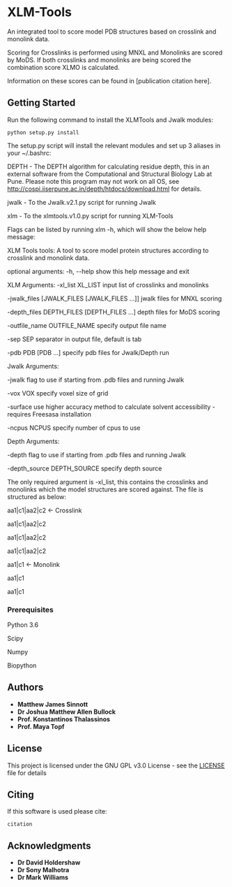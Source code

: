 # XLM-Tools

An integrated tool to score model PDB structures based on crosslink and monolink data.

Scoring for Crosslinks is performed using MNXL and Monolinks are scored by MoDS. If both crosslinks and monolinks are being scored the combination score XLMO is calculated.

Information on these scores can be found in [publication citation here].

## Getting Started

Run the following command to install the XLMTools and Jwalk modules:

```
python setup.py install
```

The setup.py script will install the relevant modules and set up 3 aliases in your ~/.bashrc:

DEPTH - The DEPTH algorithm for calculating residue depth, this in an external software from the Computational and Structural Biology Lab at Pune. Please note this program may not work on all OS, see http://cospi.iiserpune.ac.in/depth/htdocs/download.html for details.

jwalk - To the Jwalk.v2.1.py script for running Jwalk

xlm - To the xlmtools.v1.0.py script for running XLM-Tools




Flags can be listed by running xlm -h, which will show the below help message:

XLM Tools tools: A tool to score model protein structures according to
crosslink and monolink data.

optional arguments:
  -h, --help            show this help message and exit

XLM Arguments:
  -xl_list XL_LIST      input list of crosslinks and monolinks

  -jwalk_files [JWALK_FILES [JWALK_FILES ...]]
                        jwalk files for MNXL scoring

  -depth_files DEPTH_FILES [DEPTH_FILES ...]
                        depth files for MoDS scoring

  -outfile_name OUTFILE_NAME
                        specify output file name

  -sep SEP              separator in output file, default is tab

  -pdb PDB [PDB ...]    specify pdb files for Jwalk/Depth run

Jwalk Arguments:

  -jwalk                flag to use if starting from .pdb files and running
                        Jwalk

  -vox VOX              specify voxel size of grid

  -surface              use higher accuracy method to calculate solvent
                        accessibility - requires Freesasa installation

  -ncpus NCPUS          specify number of cpus to use

Depth Arguments:

  -depth                flag to use if starting from .pdb files and running
                        Jwalk

  -depth_source DEPTH_SOURCE
                        specify depth source


The only required argument is -xl_list, this contains the crosslinks and monolinks which the model structures are scored against. The file is structured as below:

aa1|c1|aa2|c2 <- Crosslink

aa1|c1|aa2|c2

aa1|c1|aa2|c2

aa1|c1|aa2|c2

aa1|c1        <- Monolink

aa1|c1

aa1|c1

### Prerequisites

Python 3.6

Scipy

Numpy

Biopython

## Authors

* **Matthew James Sinnott**
* **Dr Joshua Matthew Allen Bullock**
* **Prof. Konstantinos Thalassinos**
* **Prof. Maya Topf**

## License

This project is licensed under the GNU GPL v3.0 License - see the [LICENSE](LICENSE) file for details

## Citing

If this software is used please cite:
```
citation
```

## Acknowledgments

* **Dr David Holdershaw**
* **Dr Sony Malhotra**
* **Dr Mark Williams**